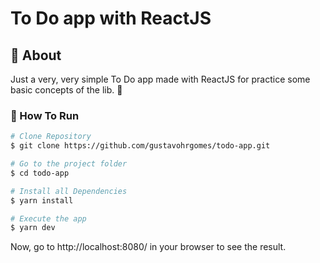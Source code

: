 # To Do app with ReactJS


## :bookmark: About
Just a very, very simple To Do app made with ReactJS for practice some basic concepts of the lib. :rocket:

### :construction_worker: How To Run

```bash
# Clone Repository
$ git clone https://github.com/gustavohrgomes/todo-app.git

# Go to the project folder
$ cd todo-app

# Install all Dependencies
$ yarn install

# Execute the app
$ yarn dev
```

Now, go to http://localhost:8080/ in your browser to see the result.